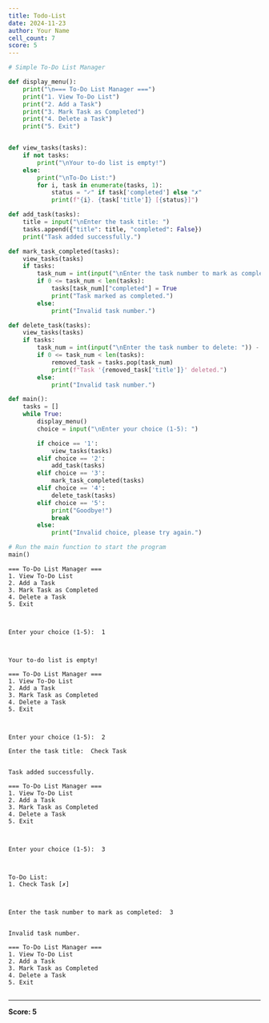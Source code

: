 ```yaml
---
title: Todo-List
date: 2024-11-23
author: Your Name
cell_count: 7
score: 5
---
```


```python
# Simple To-Do List Manager

def display_menu():
    print("\n=== To-Do List Manager ===")
    print("1. View To-Do List")
    print("2. Add a Task")
    print("3. Mark Task as Completed")
    print("4. Delete a Task")
    print("5. Exit")



```


```python
def view_tasks(tasks):
    if not tasks:
        print("\nYour to-do list is empty!")
    else:
        print("\nTo-Do List:")
        for i, task in enumerate(tasks, 1):
            status = "✓" if task['completed'] else "✗"
            print(f"{i}. {task['title']} [{status}]")


```


```python
def add_task(tasks):
    title = input("\nEnter the task title: ")
    tasks.append({"title": title, "completed": False})
    print("Task added successfully.")


```


```python
def mark_task_completed(tasks):
    view_tasks(tasks)
    if tasks:
        task_num = int(input("\nEnter the task number to mark as completed: ")) - 1
        if 0 <= task_num < len(tasks):
            tasks[task_num]["completed"] = True
            print("Task marked as completed.")
        else:
            print("Invalid task number.")


```


```python
def delete_task(tasks):
    view_tasks(tasks)
    if tasks:
        task_num = int(input("\nEnter the task number to delete: ")) - 1
        if 0 <= task_num < len(tasks):
            removed_task = tasks.pop(task_num)
            print(f"Task '{removed_task['title']}' deleted.")
        else:
            print("Invalid task number.")


```


```python
def main():
    tasks = []
    while True:
        display_menu()
        choice = input("\nEnter your choice (1-5): ")

        if choice == '1':
            view_tasks(tasks)
        elif choice == '2':
            add_task(tasks)
        elif choice == '3':
            mark_task_completed(tasks)
        elif choice == '4':
            delete_task(tasks)
        elif choice == '5':
            print("Goodbye!")
            break
        else:
            print("Invalid choice, please try again.")

# Run the main function to start the program
main()
```

    
    === To-Do List Manager ===
    1. View To-Do List
    2. Add a Task
    3. Mark Task as Completed
    4. Delete a Task
    5. Exit


    
    Enter your choice (1-5):  1


    
    Your to-do list is empty!
    
    === To-Do List Manager ===
    1. View To-Do List
    2. Add a Task
    3. Mark Task as Completed
    4. Delete a Task
    5. Exit


    
    Enter your choice (1-5):  2
    
    Enter the task title:  Check Task


    Task added successfully.
    
    === To-Do List Manager ===
    1. View To-Do List
    2. Add a Task
    3. Mark Task as Completed
    4. Delete a Task
    5. Exit


    
    Enter your choice (1-5):  3


    
    To-Do List:
    1. Check Task [✗]


    
    Enter the task number to mark as completed:  3


    Invalid task number.
    
    === To-Do List Manager ===
    1. View To-Do List
    2. Add a Task
    3. Mark Task as Completed
    4. Delete a Task
    5. Exit



```python

```


---
**Score: 5**
